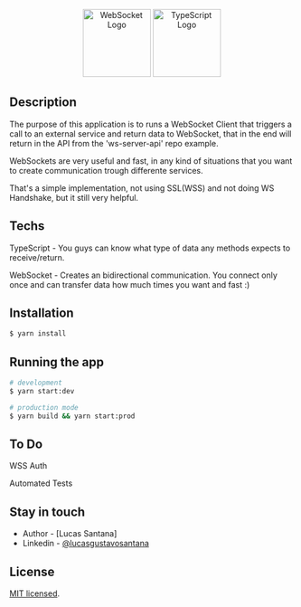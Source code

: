 <p align="center">
  <a href="https://www.websocket.org/" target="blank"><img src="https://opensource.com/sites/default/files/images/life-uploads/websocket.png" width="120" alt="WebSocket Logo" /></a>
  <a href="#" target="blank"><img src="https://miro.medium.com/max/816/1*mn6bOs7s6Qbao15PMNRyOA.png" width="120" alt="TypeScript Logo" /></a>
</p>

## Description

The purpose of this application is to runs a WebSocket Client that triggers a call to an external service and return data to WebSocket, that in the end will return in the API from the 'ws-server-api' repo example.

WebSockets are very useful and fast, in any kind of situations that you want to create communication trough differente services.

That's a simple implementation, not using SSL(WSS) and not doing WS Handshake, but it still very helpful.

## Techs

TypeScript - You guys can know what type of data any methods expects to receive/return.

WebSocket - Creates an bidirectional communication. You connect only once and can transfer data how much times you want and fast :)

## Installation

```bash
$ yarn install
```

## Running the app

```bash
# development
$ yarn start:dev

# production mode
$ yarn build && yarn start:prod
```

## To Do

WSS Auth

Automated Tests

## Stay in touch

- Author - [Lucas Santana]
- Linkedin - [@lucasgustavosantana](https://www.linkedin.com/in/lucasgustavosantana/)

## License

[MIT licensed](LICENSE).
